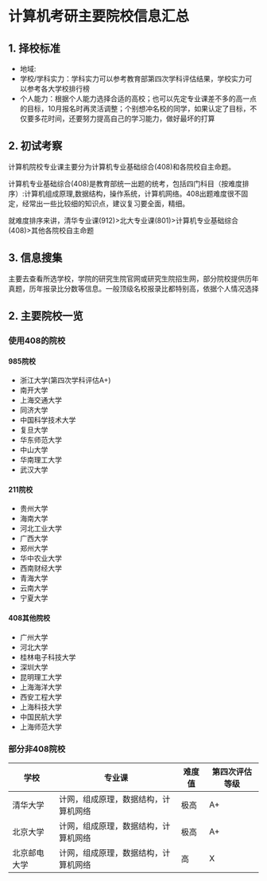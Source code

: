 # 计算机考研主要院校信息汇总
## 1. 择校标准
- 地域:
- 学校/学科实力：学科实力可以参考教育部第四次学科评估结果，学校实力可以参考各大学校排行榜
- 个人能力：根据个人能力选择合适的高校；也可以先定专业课差不多的高一点的目标，10月报名时再灵活调整；个别想冲名校的同学，如果认定了目标，不仅要多花时间，还要努力提高自己的学习能力，做好最坏的打算
## 2. 初试考察
计算机院校专业课主要分为计算机专业基础综合(408)和各院校自主命题。

计算机专业基础综合(408)是教育部统一出题的统考，包括四门科目（按难度排序）:计算机组成原理,数据结构，操作系统，计算机网络。408出题难度很不固定，经常出一些比较细的知识点，建议复习要全面，精细。

就难度排序来讲，清华专业课(912)>北大专业课(801)>计算机专业基础综合(408)>其他各院校自主命题
## 3. 信息搜集
主要去查看所选学校，学院的研究生院官网或研究生院招生网，部分院校提供历年真题，历年报录比分数等信息。一般顶级名校报录比都特别高，依据个人情况选择
## 2. 主要院校一览
### 使用408的院校
#### 985院校
- 浙江大学(第四次学科评估A+)
- 南开大学
- 上海交通大学
- 同济大学
- 中国科学技术大学
- 复旦大学
- 华东师范大学
- 中山大学
- 华南理工大学
- 武汉大学
#### 211院校
- 贵州大学
- 海南大学
- 河北工业大学
- 广西大学
- 郑州大学
- 华中农业大学
- 西南财经大学
- 青海大学
- 云南大学
- 宁夏大学
#### 408其他院校
- 广州大学
- 河北大学
- 桂林电子科技大学
- 深圳大学
- 昆明理工大学
- 上海海洋大学
- 西安工程大学
- 上海科技大学
- 中国民航大学
- 上海师范大学
### 部分非408院校

学校|专业课|难度值|第四次评估等级
---|------|----|---
清华大学|计网，组成原理，数据结构，计算机网络|极高|A+
北京大学|计网，组成原理，数据结构，计算机网络|极高|A+
北京邮电大学|计网，组成原理，数据结构，计算机网络|高|X
